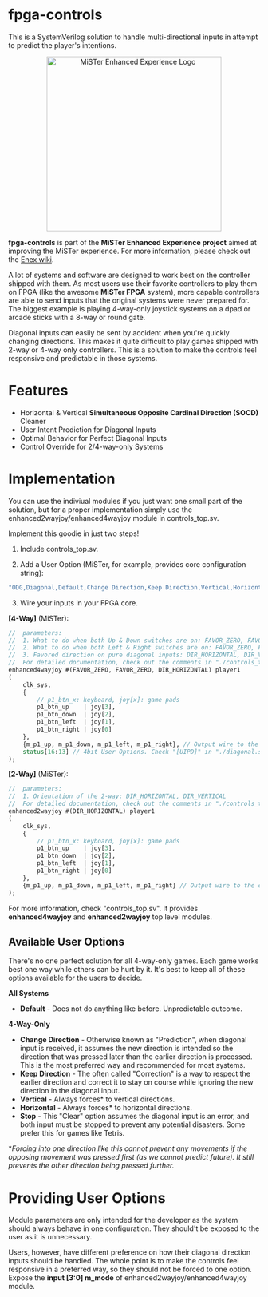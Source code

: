 # **fpga-controls** #
This is a SystemVerilog solution to handle multi-directional inputs in attempt to predict the player's intentions.

<p align="center">
<img src="https://i.imgur.com/DklV94U.png" width="350px" alt="MiSTer Enhanced Experience Logo">
</p>

**fpga-controls** is part of the **MiSTer Enhanced Experience project** aimed at improving the MiSTer experience. For more information, please check out the [Enex wiki](https://github.com/eniva/MisSTer_Guides/wiki/Enhanced-Experience-Project).

A lot of systems and software are designed to work best on the controller shipped with them. As most users use their favorite controllers to play them on FPGA (like the awesome **MiSTer FPGA** system), more capable controllers are able to send inputs that the original systems were never prepared for. The biggest example is playing 4-way-only joystick systems on a dpad or arcade sticks with a 8-way or round gate.

Diagonal inputs can easily be sent by accident when you're quickly changing directions. This makes it quite difficult to play games shipped with 2-way or 4-way only controllers. This is a solution to make the controls feel responsive and predictable in those systems.

**Features**
=============
- Horizontal & Vertical **Simultaneous Opposite Cardinal Direction (SOCD)** Cleaner
- User Intent Prediction for Diagonal Inputs
- Optimal Behavior for Perfect Diagonal Inputs
- Control Override for 2/4-way-only Systems

**Implementation**
=============
You can use the indiviual modules if you just want one small part of the solution, but for a proper implementation simply use the enhanced2wayjoy/enhanced4wayjoy module in controls_top.sv.

Implement this goodie in just two steps!

1. Include controls_top.sv.

2. Add a User Option (MiSTer, for example, provides core configuration string):
```systemverilog
"ODG,Diagonal,Default,Change Direction,Keep Direction,Vertical,Horizontal,Stop;",
```

3. Wire your inputs in your FPGA core. 

**[4-Way]** (MiSTer):
```systemverilog
//  parameters:
//  1. What to do when both Up & Down switches are on: FAVOR_ZERO, FAVOR_UP, FAVOR_DOWN
//  2. What to do when both Left & Right switches are on: FAVOR_ZERO, FAVOR_LEFT, FAVOR_RIGHT
//  3. Favored direction on pure diagonal inputs: DIR_HORIZONTAL, DIR_VERTICAL
//  For detailed documentation, check out the comments in "./controls_top.sv".
enhanced4wayjoy #(FAVOR_ZERO, FAVOR_ZERO, DIR_HORIZONTAL) player1
(
    clk_sys,
    {
        // p1_btn_x: keyboard, joy[x]: game pads
        p1_btn_up    | joy[3],
        p1_btn_down  | joy[2],
        p1_btn_left  | joy[1],
        p1_btn_right | joy[0]
    },
    {m_p1_up, m_p1_down, m_p1_left, m_p1_right}, // Output wire to the core
    status[16:13] // 4bit User Options. Check "[UIPD]" in "./diagonal.sv".
);
```
**[2-Way]** (MiSTer):
```systemverilog
//  parameters:
//  1. Orientation of the 2-way: DIR_HORIZONTAL, DIR_VERTICAL
//  For detailed documentation, check out the comments in "./controls_top.sv".
enhanced2wayjoy #(DIR_HORIZONTAL) player1
(
    clk_sys,
    {
        // p1_btn_x: keyboard, joy[x]: game pads
        p1_btn_up    | joy[3],
        p1_btn_down  | joy[2],
        p1_btn_left  | joy[1],
        p1_btn_right | joy[0]
    },
    {m_p1_up, m_p1_down, m_p1_left, m_p1_right} // Output wire to the core
);
```

For more information, check "controls_top.sv". It provides **enhanced4wayjoy** and **enhanced2wayjoy** top level modules.

## Available User Options

There's no one perfect solution for all 4-way-only games. Each game works best one way while others can be hurt by it. It's best to keep all of these options available for the users to decide.

**All Systems**
* **Default** - Does not do anything like before. Unpredictable outcome.

**4-Way-Only**
* **Change Direction** - Otherwise known as "Prediction", when diagonal input is received, it assumes the new direction is intended so the direction that was pressed later than the earlier direction is processed. This is the most preferred way and recommended for most systems.
* **Keep Direction** - The often called "Correction" is a way to respect the earlier direction and correct it to stay on course while ignoring the new direction in the diagonal input.
* **Vertical** - Always forces* to vertical directions.
* **Horizontal** - Always forces* to horizontal directions.
* **Stop** - This "Clear" option assumes the diagonal input is an error, and both input must be stopped to prevent any potential disasters. Some prefer this for games like Tetris.

**Forcing into one direction like this cannot prevent any movements if the opposing movement was pressed first (as we cannot predict future). It still prevents the other direction being pressed further.*

**Providing User Options**
=============
Module parameters are only intended for the developer as the system should always behave in one configuration. They should't be exposed to the user as it is unnecessary.

Users, however, have different preference on how their diagonal direction inputs should be handled. The whole point is to make the controls feel responsive in a preferred way, so they should not be forced to one option. Expose the **input [3:0] m_mode** of enhanced2wayjoy/enhanced4wayjoy module.

